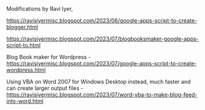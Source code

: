 Modifications by Ravi Iyer,

https://ravisiyermisc.blogspot.com/2023/06/google-apps-script-to-create-blogger.html

https://ravisiyermisc.blogspot.com/2023/07/blogbooksmaker-google-apps-script-to.html

Blog Book maker for Wordpress - https://ravisiyermisc.blogspot.com/2023/07/google-apps-script-to-create-wordpress.html

Using VBA on Word 2007 for Windows Desktop instead, much faster and can create larger output files - https://ravisiyermisc.blogspot.com/2023/07/word-vba-to-make-blog-feed-into-word.html
